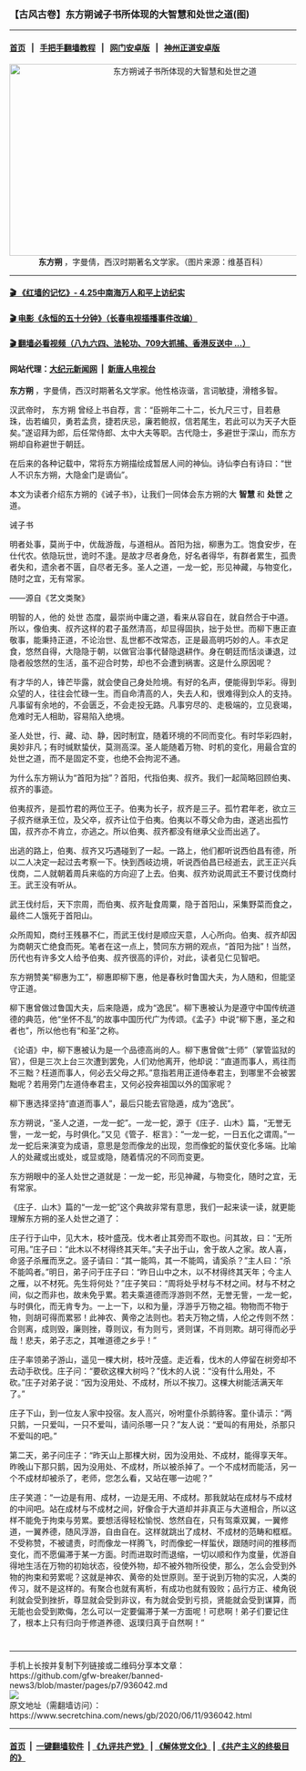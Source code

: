 ### 【古风古卷】东方朔诫子书所体现的大智慧和处世之道(图)
------------------------

#### [首页](https://github.com/gfw-breaker/banned-news3/blob/master/README.md) &nbsp;&nbsp;|&nbsp;&nbsp; [手把手翻墙教程](https://github.com/gfw-breaker/guides/wiki) &nbsp;&nbsp;|&nbsp;&nbsp; [网门安卓版](https://github.com/oGate2/oGate) &nbsp;&nbsp;|&nbsp;&nbsp; [神州正道安卓版](https://github.com/SzzdOgate/update) 



<div class="article_right" style="fone-color:#000">
 <p style="text-align:center">
  <img alt="东方朔诫子书所体现的大智慧和处世之道" src="https://img3.secretchina.com/pic/2020/6-10/p2708491a815558049-ss.jpg" style="height:337px; width:600px"/>
  <br>
   <span href="https://zh.wikipedia.org/wiki/%E4%B8%9C%E6%96%B9%E6%9C%94">
    <strong>
     东方朔
    </strong>
   </span>
   ，字曼倩，西汉时期著名文学家。（图片来源：维基百科）
   <span id="hideid" name="hideid" style="color:red;display:none;">
    <span href="https://www.secretchina.com">
    </span>
   </span>
  </br>
 </p>
 <div id="txt-mid1-t21-2017">
  

---

#### [ 🎬  《红墙的记忆》- 4.25中南海万人和平上访纪实](http://141.164.39.94:10000/videos/legend/425.html)

#### [ 🎬  电影《永恒的五十分钟》（长春电视插播事件改编） ](http://141.164.39.94:10000/videos/news/ComingForYou-2.html)

#### [ 🎬  翻墙必看视频（八九六四、法轮功、709大抓捕、香港反送中 ...）](https://github.com/gfw-breaker/links/blob/master/banned.md)

#### 网站代理：[大纪元新闻网](http://167.172.10.89:10080/gb/) &nbsp;|&nbsp; [新唐人电视台](http://167.172.10.89:8808/gb/)


  </div>
 </div>
 <p>
  <span href="https://zh.wikipedia.org/wiki/%E4%B8%9C%E6%96%B9%E6%9C%94">
   <strong>
    东方朔
   </strong>
  </span>
  ，字曼倩，西汉时期著名文学家。他性格诙谐，言词敏捷，滑稽多智。
  <span id="hideid" name="hideid" style="color:red;display:none;">
   <span href="https://www.secretchina.com">
   </span>
  </span>
 </p>
 <p>
  汉武帝时，
  <span href="https://www.secretchina.com/news/gb/tag/东方朔" target="_blank">
   东方朔
  </span>
  曾经上书自荐，言：“臣朔年二十二，长九尺三寸，目若悬珠，齿若编贝，勇若孟贲，捷若庆忌，廉若鲍叔，信若尾生，若此可以为天子大臣矣。”遂诏拜为郎，后任常侍郎、太中大夫等职。古代隐士，多避世于深山，而东方朔却自称避世于朝廷。
 </p>
 <p>
  在后来的各种记载中，常将东方朔描绘成暂居人间的神仙。诗仙李白有诗曰：“世人不识东方朔，大隐金门是谪仙”。
 </p>
 <p>
  本文为读者介绍东方朔的《诫子书》，让我们一同体会东方朔的大
  <span href="https://zh.wikipedia.org/wiki/%E6%99%BA%E6%85%A7">
   <strong>
    智慧
   </strong>
  </span>
  和
  <span href="https://zh.wiktionary.org/zh-hant/%E8%99%95%E4%B8%96">
   <strong>
    处世
   </strong>
  </span>
  之道。
 </p>
 <p>
  诫子书
 </p>
 <p>
  明者处事，莫尚于中，优哉游哉，与道相从。首阳为拙，柳惠为工。饱食安步，在仕代农。依隐玩世，诡时不逢。是故才尽者身危，好名者得华，有群者累生，孤贵者失和，遗余者不匮，自尽者无多。圣人之道，一龙一蛇，形见神藏，与物变化，随时之宜，无有常家。
 </p>
 <center>
  <div style="max-width: 632px;height:180px; display: none; text-align: center; margin: 0 auto; overflow: hidden;overflow-x: hidden;">
   <div id="taboola-midarticle-thumbnails" style="max-width: 632px;height:180px;overflow: hidden;overflow-x: hidden;">
   </div>
  </div>
  <div>
   <center>
    <div id="div-gpt-ad-1589559869784-0">
    </div>
   </center>
  </div>
 </center>
 <p>
  ——源自《艺文类聚》
 </p>
 <center>
  <div style="max-width: 632px;height:180px; display: none; text-align: center; margin: 0 auto; overflow: hidden;overflow-x: hidden;">
   <div id="taboola-midarticle-thumbnails" style="max-width: 632px;height:180px;overflow: hidden;overflow-x: hidden;">
   </div>
  </div>
  <div>
   <center>
    <div id="div-gpt-ad-1589559869784-0">
    </div>
   </center>
  </div>
 </center>
 <p>
  明智的人，他的
  <span href="https://www.secretchina.com/news/gb/tag/处世" target="_blank">
   处世
  </span>
  态度，最崇尚中庸之道，看来从容自在，就自然合于中道。所以，像伯夷、叔齐这样的君子虽然清高，却显得固执，拙于处世。而柳下惠正直敬事，能秉持正道，不论治世、乱世都不改常态，正是最高明巧妙的人。丰衣足食，悠然自得，大隐隐于朝，以做官治事代替隐退耕作。身在朝廷而恬淡谦退，过隐者般悠然的生活，虽不迎合时势，却也不会遭到祸害。这是什么原因呢？
 </p>
 <center>
  <div style="max-width: 632px;height:180px; display: none; text-align: center; margin: 0 auto; overflow: hidden;overflow-x: hidden;">
   <div id="taboola-midarticle-thumbnails" style="max-width: 632px;height:180px;overflow: hidden;overflow-x: hidden;">
   </div>
  </div>
  <div>
   <center>
    <div id="div-gpt-ad-1589559869784-0">
    </div>
   </center>
  </div>
 </center>
 <p>
  有才华的人，锋芒毕露，就会使自己身处险境。有好的名声，便能得到华彩。得到众望的人，往往会忙碌一生。而自命清高的人，失去人和，很难得到众人的支持。凡事留有余地的，不会匮乏，不会走投无路。凡事穷尽的、走极端的，立见衰竭，危难时无人相助，容易陷入绝境。
 </p>
 <center>
  <div style="max-width: 632px;height:180px; display: none; text-align: center; margin: 0 auto; overflow: hidden;overflow-x: hidden;">
   <div id="taboola-midarticle-thumbnails" style="max-width: 632px;height:180px;overflow: hidden;overflow-x: hidden;">
   </div>
  </div>
  <div>
   <center>
    <div id="div-gpt-ad-1589559869784-0">
    </div>
   </center>
  </div>
 </center>
 <p>
  圣人处世，行、藏、动、静，因时制宜，随着环境的不同而变化。有时华彩四射，奥妙非凡；有时缄默蛰伏，莫测高深。圣人能随着万物、时机的变化，用最合宜的处世之道，而不是固定不变，也绝不会拘泥不通。
 </p>
 <center>
  <div style="max-width: 632px;height:180px; display: none; text-align: center; margin: 0 auto; overflow: hidden;overflow-x: hidden;">
   <div id="taboola-midarticle-thumbnails" style="max-width: 632px;height:180px;overflow: hidden;overflow-x: hidden;">
   </div>
  </div>
  <div>
   <center>
    <div id="div-gpt-ad-1589559869784-0">
    </div>
   </center>
  </div>
 </center>
 <p>
  为什么东方朔认为“首阳为拙”？首阳，代指伯夷、叔齐。我们一起简略回顾伯夷、叔齐的事迹。
 </p>
 <center>
  <div style="max-width: 632px;height:180px; display: none; text-align: center; margin: 0 auto; overflow: hidden;overflow-x: hidden;">
   <div id="taboola-midarticle-thumbnails" style="max-width: 632px;height:180px;overflow: hidden;overflow-x: hidden;">
   </div>
  </div>
  <div>
   <center>
    <div id="div-gpt-ad-1589559869784-0">
    </div>
   </center>
  </div>
 </center>
 <p>
  伯夷叔齐，是孤竹君的两位王子。伯夷为长子，叔齐是三子。孤竹君年老，欲立三子叔齐继承王位，及父卒，叔齐让位于伯夷。伯夷以不尊父命为由，遂逃出孤竹国，叔齐亦不肯立，亦逃之。所以伯夷、叔齐都没有继承父业而出逃了。
 </p>
 <center>
  <div style="max-width: 632px;height:180px; display: none; text-align: center; margin: 0 auto; overflow: hidden;overflow-x: hidden;">
   <div id="taboola-midarticle-thumbnails" style="max-width: 632px;height:180px;overflow: hidden;overflow-x: hidden;">
   </div>
  </div>
  <div>
   <center>
    <div id="div-gpt-ad-1589559869784-0">
    </div>
   </center>
  </div>
 </center>
 <p>
  出逃的路上，伯夷、叔齐又巧遇碰到了一起。一路上，他们都听说西伯昌有德，所以二人决定一起过去考察一下。快到西岐边境，听说西伯昌已经逝去，武王正兴兵伐商，二人就朝着周兵来临的方向迎了上去。伯夷、叔齐劝说周武王不要讨伐商纣王。武王没有听从。
 </p>
 <center>
  <div style="max-width: 632px;height:180px; display: none; text-align: center; margin: 0 auto; overflow: hidden;overflow-x: hidden;">
   <div id="taboola-midarticle-thumbnails" style="max-width: 632px;height:180px;overflow: hidden;overflow-x: hidden;">
   </div>
  </div>
  <div>
   <center>
    <div id="div-gpt-ad-1589559869784-0">
    </div>
   </center>
  </div>
 </center>
 <p>
  武王伐纣后，天下宗周，而伯夷、叔齐耻食周粟，隐于首阳山，采集野菜而食之，最终二人饿死于首阳山。
 </p>
 <center>
  <div style="max-width: 632px;height:180px; display: none; text-align: center; margin: 0 auto; overflow: hidden;overflow-x: hidden;">
   <div id="taboola-midarticle-thumbnails" style="max-width: 632px;height:180px;overflow: hidden;overflow-x: hidden;">
   </div>
  </div>
  <div>
   <center>
    <div id="div-gpt-ad-1589559869784-0">
    </div>
   </center>
  </div>
 </center>
 <p>
  众所周知，商纣王残暴不仁，而武王伐纣是顺应天意，人心所向。伯夷、叔齐却因为商朝灭亡绝食而死。笔者在这一点上，赞同东方朔的观点，“首阳为拙”！当然，历代也有许多文人给予伯夷、叔齐很高的评价，对此，读者见仁见智吧。
 </p>
 <center>
  <div style="max-width: 632px;height:180px; display: none; text-align: center; margin: 0 auto; overflow: hidden;overflow-x: hidden;">
   <div id="taboola-midarticle-thumbnails" style="max-width: 632px;height:180px;overflow: hidden;overflow-x: hidden;">
   </div>
  </div>
  <div>
   <center>
    <div id="div-gpt-ad-1589559869784-0">
    </div>
   </center>
  </div>
 </center>
 <p>
  东方朔赞美“柳惠为工”，柳惠即柳下惠，他是春秋时鲁国大夫，为人随和，但能坚守正道。
 </p>
 <center>
  <div style="max-width: 632px;height:180px; display: none; text-align: center; margin: 0 auto; overflow: hidden;overflow-x: hidden;">
   <div id="taboola-midarticle-thumbnails" style="max-width: 632px;height:180px;overflow: hidden;overflow-x: hidden;">
   </div>
  </div>
  <div>
   <center>
    <div id="div-gpt-ad-1589559869784-0">
    </div>
   </center>
  </div>
 </center>
 <p>
  柳下惠曾做过鲁国大夫，后来隐遁，成为“逸民”。柳下惠被认为是遵守中国传统道德的典范，他“坐怀不乱”的故事中国历代广为传颂。《孟子》中说“柳下惠，圣之和者也”，所以他也有“和圣”之称。
 </p>
 <center>
  <div style="max-width: 632px;height:180px; display: none; text-align: center; margin: 0 auto; overflow: hidden;overflow-x: hidden;">
   <div id="taboola-midarticle-thumbnails" style="max-width: 632px;height:180px;overflow: hidden;overflow-x: hidden;">
   </div>
  </div>
  <div>
   <center>
    <div id="div-gpt-ad-1589559869784-0">
    </div>
   </center>
  </div>
 </center>
 <p>
  《论语》中，柳下惠被认为是一个品德高尚的人。柳下惠曾做“士师”（掌管监狱的官），但是三次上台三次遭到罢免，人们劝他离开，他却说：“直道而事人，焉往而不三黜？枉道而事人，何必去父母之邦。”意指若用正道侍奉君主，到哪里不会被罢黜呢？若用旁门左道侍奉君主，又何必投奔祖国以外的国家呢？
 </p>
 <center>
  <div style="max-width: 632px;height:180px; display: none; text-align: center; margin: 0 auto; overflow: hidden;overflow-x: hidden;">
   <div id="taboola-midarticle-thumbnails" style="max-width: 632px;height:180px;overflow: hidden;overflow-x: hidden;">
   </div>
  </div>
  <div>
   <center>
    <div id="div-gpt-ad-1589559869784-0">
    </div>
   </center>
  </div>
 </center>
 <center>
  <ins class="adsbygoogle" data-ad-client="ca-pub-1276641434651360" data-ad-format="fluid" data-ad-layout="in-article" data-ad-slot="3646767294" style="display:block; text-align:center;">
  </ins>
 </center>
 <p>
  柳下惠选择坚持“直道而事人”，最后只能去官隐遁，成为“逸民”。
 </p>
 <center>
  <div style="max-width: 632px;height:180px; display: none; text-align: center; margin: 0 auto; overflow: hidden;overflow-x: hidden;">
   <div id="taboola-midarticle-thumbnails" style="max-width: 632px;height:180px;overflow: hidden;overflow-x: hidden;">
   </div>
  </div>
  <div>
   <center>
    <div id="div-gpt-ad-1589559869784-0">
    </div>
   </center>
  </div>
 </center>
 <p>
  东方朔说，“圣人之道，一龙一蛇”。一龙一蛇，源于《庄子．山木》篇，“无誉无訾，一龙一蛇，与时俱化。”又见《管子．枢言》：“一龙一蛇，一日五化之谓周。”一龙一蛇后来演变为成语，意思是忽而像龙的出现，忽而像蛇的蜇伏变化多端。比喻人的处藏或出或处，或显或隐，随着情况的不同而变更。
 </p>
 <center>
  <div style="max-width: 632px;height:180px; display: none; text-align: center; margin: 0 auto; overflow: hidden;overflow-x: hidden;">
   <div id="taboola-midarticle-thumbnails" style="max-width: 632px;height:180px;overflow: hidden;overflow-x: hidden;">
   </div>
  </div>
  <div>
   <center>
    <div id="div-gpt-ad-1589559869784-0">
    </div>
   </center>
  </div>
 </center>
 <p>
  东方朔眼中的圣人处世之道就是：一龙一蛇，形见神藏，与物变化，随时之宜，无有常家。
 </p>
 <center>
  <div style="max-width: 632px;height:180px; display: none; text-align: center; margin: 0 auto; overflow: hidden;overflow-x: hidden;">
   <div id="taboola-midarticle-thumbnails" style="max-width: 632px;height:180px;overflow: hidden;overflow-x: hidden;">
   </div>
  </div>
  <div>
   <center>
    <div id="div-gpt-ad-1589559869784-0">
    </div>
   </center>
  </div>
 </center>
 <p>
  《庄子．山木》篇的“一龙一蛇”这个典故非常有意思，我们一起来读一读，就更能理解东方朔的圣人处世之道了：
 </p>
 <center>
  <div style="max-width: 632px;height:180px; display: none; text-align: center; margin: 0 auto; overflow: hidden;overflow-x: hidden;">
   <div id="taboola-midarticle-thumbnails" style="max-width: 632px;height:180px;overflow: hidden;overflow-x: hidden;">
   </div>
  </div>
  <div>
   <center>
    <div id="div-gpt-ad-1589559869784-0">
    </div>
   </center>
  </div>
 </center>
 <p>
  庄子行于山中，见大木，枝叶盛茂。伐木者止其旁而不取也。问其故，曰：“无所可用。”庄子曰：“此木以不材得终其天年。”夫子出于山，舍于故人之家。故人喜，命竖子杀雁而烹之。竖子请曰：“其一能鸣，其一不能鸣，请奚杀？”主人曰：“杀不能鸣者。”明日，弟子问于庄子曰：“昨日山中之木，以不材得终其天年；今主人之雁，以不材死。先生将何处？”庄子笑曰：“周将处乎材与不材之间。材与不材之间，似之而非也，故未免乎累。若夫乘道德而浮游则不然，无誉无訾，一龙一蛇，与时俱化，而无肯专为。一上一下，以和为量，浮游乎万物之祖。物物而不物于物，则胡可得而累邪！此神农、黄帝之法则也。若夫万物之情，人伦之传则不然：合则离，成则毁，廉则挫，尊则议，有为则亏，贤则谋，不肖则欺。胡可得而必乎哉！悲夫，弟子志之，其唯道德之乡乎！”
 </p>
 <center>
  <div style="max-width: 632px;height:180px; display: none; text-align: center; margin: 0 auto; overflow: hidden;overflow-x: hidden;">
   <div id="taboola-midarticle-thumbnails" style="max-width: 632px;height:180px;overflow: hidden;overflow-x: hidden;">
   </div>
  </div>
  <div>
   <center>
    <div id="div-gpt-ad-1589559869784-0">
    </div>
   </center>
  </div>
 </center>
 <p>
  庄子率领弟子游山，遥见一棵大树，枝叶茂盛。走近看，伐木的人停留在树旁却不去动手砍伐。庄子问：“要砍这棵大树吗？”伐木的人说：“没有什么用处，不砍。”庄子对弟子说：“因为没用处、不成材，所以不挨刀。这棵大树能活满天年了。”
 </p>
 <center>
  <div style="max-width: 632px;height:180px; display: none; text-align: center; margin: 0 auto; overflow: hidden;overflow-x: hidden;">
   <div id="taboola-midarticle-thumbnails" style="max-width: 632px;height:180px;overflow: hidden;overflow-x: hidden;">
   </div>
  </div>
  <div>
   <center>
    <div id="div-gpt-ad-1589559869784-0">
    </div>
   </center>
  </div>
 </center>
 <p>
  庄子下山，到一位友人家中投宿。友人高兴，吩咐童仆杀鹅待客。童仆请示：“两只鹅，一只爱叫，一只不爱叫，请问杀哪一只？”友人说：“爱叫的有用处，杀那只不爱叫的吧。”
 </p>
 <center>
  <div style="max-width: 632px;height:180px; display: none; text-align: center; margin: 0 auto; overflow: hidden;overflow-x: hidden;">
   <div id="taboola-midarticle-thumbnails" style="max-width: 632px;height:180px;overflow: hidden;overflow-x: hidden;">
   </div>
  </div>
  <div>
   <center>
    <div id="div-gpt-ad-1589559869784-0">
    </div>
   </center>
  </div>
 </center>
 <p>
  第二天，弟子问庄子：“昨天山上那棵大树，因为没用处、不成材，能得享天年。昨晚山下那只鹅，因为没用处、不成材，所以被杀掉了。一个不成材而能活，另一个不成材却被杀了，老师，您怎么看，又站在哪一边呢？”
 </p>
 <center>
  <div style="max-width: 632px;height:180px; display: none; text-align: center; margin: 0 auto; overflow: hidden;overflow-x: hidden;">
   <div id="taboola-midarticle-thumbnails" style="max-width: 632px;height:180px;overflow: hidden;overflow-x: hidden;">
   </div>
  </div>
  <div>
   <center>
    <div id="div-gpt-ad-1589559869784-0">
    </div>
   </center>
  </div>
 </center>
 <p>
  庄子笑道：“一边是有用、成材，一边是无用、不成材。那我就站在成材与不成材的中间吧。站在成材与不成材之间，好像合于大道却并非真正与大道相合，所以这样不能免于拘束与劳累。要想活得轻松愉悦、悠然自在，只有驾乘双翼，一翼修道，一翼养德，随风浮游，自由自在。这样就跳出了成材、不成材的范畴和框框。不受称赞，不被谴责，时而像龙一样腾飞，时而像蛇一样蜇伏，跟随时间的推移而变化，而不愿偏滞于某一方面。时而进取时而退缩，一切以顺和作为度量，优游自得地生活在万物的初始状态，役使外物，却不被外物所役使，那么，怎么会受到外物的拘束和劳累呢？这就是神农、黄帝的处世原则。至于说到万物的实况，人类的传习，就不是这样的。有聚合也就有离析，有成功也就有毁败；品行方正、棱角锐利就会受到挫折，尊显就会受到非议，有为就会受到亏损，贤能就会受到谋算，而无能也会受到欺侮，怎么可以一定要偏滞于某一方面呢！可悲啊！弟子们要记住了，根本上只有归向于修道养德、返璞归真于自然啊！”
  <center>
   <div style="max-width: 632px;height:180px; display: none; text-align: center; margin: 0 auto; overflow: hidden;overflow-x: hidden;">
    <div id="taboola-midarticle-thumbnails" style="max-width: 632px;height:180px;overflow: hidden;overflow-x: hidden;">
    </div>
   </div>
   <div>
    <center>
     <div id="div-gpt-ad-1589559869784-0">
     </div>
    </center>
   </div>
  </center>
  <center>
   <div>
    <div id="txt-mid2-t22-2017" style="display: block;  max-height: 351px;  overflow: hidden;">
     <div id="SC-21xxx">
     </div>
     <ins class="adsbygoogle" data-ad-client="ca-pub-1276641434651360" data-ad-format="auto" data-ad-slot="4301710469" data-full-width-responsive="true" style="display:block">
     </ins>
    </div>
   </div>
  </center>
  <div style="padding-top:12px;">
  </div>
 </p>
</div>

<hr/>
手机上长按并复制下列链接或二维码分享本文章：<br/>
https://github.com/gfw-breaker/banned-news3/blob/master/pages/p7/936042.md <br/>
<a href='https://github.com/gfw-breaker/banned-news3/blob/master/pages/p7/936042.md'><img src='https://github.com/gfw-breaker/banned-news3/blob/master/pages/p7/936042.md.png'/></a> <br/>
原文地址（需翻墙访问）：https://www.secretchina.com/news/gb/2020/06/11/936042.html


------------------------
#### [首页](https://github.com/gfw-breaker/banned-news3/blob/master/README.md) &nbsp;|&nbsp; [一键翻墙软件](https://github.com/gfw-breaker/nogfw/blob/master/README.md) &nbsp;| [《九评共产党》](https://github.com/gfw-breaker/9ping.md/blob/master/README.md#九评之一评共产党是什么) | [《解体党文化》](https://github.com/gfw-breaker/jtdwh.md/blob/master/README.md) | [《共产主义的终极目的》](https://github.com/gfw-breaker/gczydzjmd.md/blob/master/README.md)


<img src='http://gfw-breaker.win/banned-news3/pages/p7/936042.md' width='0px' height='0px'/>